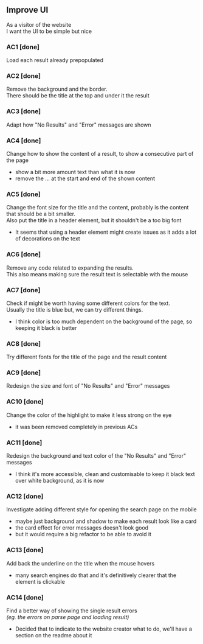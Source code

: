 ## Improve UI
As a visitor of the website  
I want the UI to be simple but nice

### AC1 [**done**]
Load each result already prepopulated

### AC2 [**done**]
Remove the background and the border.  
There should be the title at the top and under it the result

### AC3 [**done**]
Adapt how "No Results" and "Error" messages are shown

### AC4 [**done**]
Change how to show the content of a result, to show a consecutive part of the page
- show a bit more amount text than what it is now
- remove the ... at the start and end of the shown content

### AC5 [**done**]
Change the font size for the title and the content, probably is the content that should be a bit smaller.  
Also put the title in a header element, but it shouldn't be a too big font
- It seems that using a header element might create issues as it adds a lot of decorations on the text

### AC6 [**done**]
Remove any code related to expanding the results.  
This also means making sure the result text is selectable with the mouse

### AC7 [**done**]
Check if might be worth having some different colors for the text.  
Usually the title is blue but, we can try different things.
- I think color is too much dependent on the background of the page, so keeping it black is better

### AC8 [**done**]
Try different fonts for the title of the page and the result content

### AC9 [**done**]
Redesign the size and font of "No Results" and "Error" messages

### AC10 [**done**]
Change the color of the highlight to make it less strong on the eye
- it was been removed completely in previous ACs

### AC11 [**done**]
Redesign the background and text color of the "No Results" and "Error" messages
- I think it's more accessible, clean and customisable to keep it black text over white background, as it is now

### AC12 [**done**]
Investigate adding different style for opening the search page on the mobile 
- maybe just background and shadow to make each result look like a card
- the card effect for error messages doesn't look good
- but it would require a big refactor to be able to avoid it

### AC13 [**done**]
Add back the underline on the title when the mouse hovers
- many search engines do that and it's definitively clearer that the element is clickable

### AC14 [**done**]
Find a better way of showing the single result errors  
*(eg. the errors on parse page and loading result)*
- Decided that to indicate to the website creator what to do, we'll have a section on the readme about it
